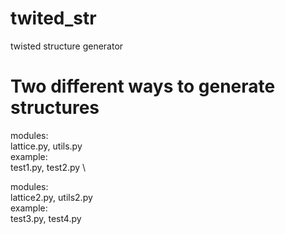 # twited_str
twisted structure generator

# Two different ways to generate structures
modules: \
lattice.py, utils.py \
example: \
test1.py, test2.py \

modules: \
lattice2.py, utils2.py \
example: \
test3.py, test4.py
